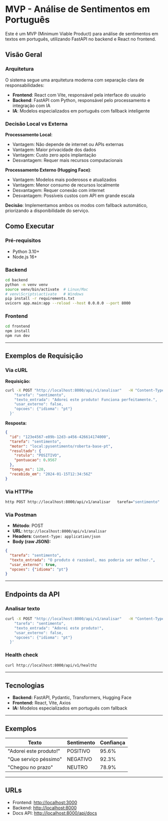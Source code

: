 # MVP - Análise de Sentimentos em Português

Este é um MVP (Minimum Viable Product) para análise de sentimentos em textos em português, utilizando FastAPI no backend e React no frontend.

## Visão Geral

### Arquitetura

O sistema segue uma arquitetura moderna com separação clara de responsabilidades:

- **Frontend**: React com Vite, responsável pela interface do usuário
- **Backend**: FastAPI com Python, responsável pelo processamento e integração com IA
- **IA**: Modelos especializados em português com fallback inteligente

### Decisão Local vs Externa

**Processamento Local**:
- Vantagem: Não depende de internet ou APIs externas
- Vantagem: Maior privacidade dos dados
- Vantagem: Custo zero após implantação
- Desvantagem: Requer mais recursos computacionais

**Processamento Externo (Hugging Face)**:
- Vantagem: Modelos mais poderosos e atualizados
- Vantagem: Menor consumo de recursos localmente
- Desvantagem: Requer conexão com internet
- Desvantagem: Possíveis custos com API em grande escala

**Decisão**: Implementamos ambos os modos com fallback automático, priorizando a disponibilidade do serviço.

## Como Executar  

### Pré-requisitos  
- Python 3.10+  
- Node.js 16+  

### Backend  
```bash
cd backend
python -m venv venv
source venv/bin/activate  # Linux/Mac
# venv\Scripts\activate   # Windows
pip install -r requirements.txt
uvicorn app.main:app --reload --host 0.0.0.0 --port 8000
```

### Frontend  
```bash
cd frontend
npm install
npm run dev
```

---
## Exemplos de Requisição  

### Via cURL  
**Requisição:**  
```bash
curl -X POST "http://localhost:8000/api/v1/analisar"   -H "Content-Type: application/json"   -d '{
    "tarefa": "sentimento",
    "texto_entrada": "Adorei este produto! Funciona perfeitamente.",
    "usar_externo": false,
    "opcoes": {"idioma": "pt"}
  }'
```  

**Resposta:**  
```json
{
  "id": "123e4567-e89b-12d3-a456-426614174000",
  "tarefa": "sentimento",
  "motor": "local:pysentimento/roberta-base-pt",
  "resultado": {
    "rotulo": "POSITIVO",
    "pontuacao": 0.9567
  },
  "tempo_ms": 120,
  "recebido_em": "2024-01-15T12:34:56Z"
}
```  

### Via HTTPie  
```bash
http POST http://localhost:8000/api/v1/analisar   tarefa="sentimento"   texto_entrada="Que serviço péssimo, nunca mais compro aqui."   usar_externo:=false   opcoes:='{"idioma": "pt"}'
```  

### Via Postman  
- **Método**: POST  
- **URL**: `http://localhost:8000/api/v1/analisar`  
- **Headers**: `Content-Type: application/json`  
- **Body (raw JSON):**  
```json
{
  "tarefa": "sentimento",
  "texto_entrada": "O produto é razoável, mas poderia ser melhor.",
  "usar_externo": true,
  "opcoes": {"idioma": "pt"}
}
```  

---

## Endpoints da API  

### Analisar texto  
```bash
curl -X POST "http://localhost:8000/api/v1/analisar"   -H "Content-Type: application/json"   -d '{
    "tarefa": "sentimento",
    "texto_entrada": "Adorei este produto!",
    "usar_externo": false,
    "opcoes": {"idioma": "pt"}
  }'
```

### Health check  
```bash
curl http://localhost:8000/api/v1/healthz
```

---

## Tecnologias  
- **Backend:** FastAPI, Pydantic, Transformers, Hugging Face  
- **Frontend:** React, Vite, Axios  
- **IA:** Modelos especializados em português com fallback  

---

## Exemplos  
| Texto                 | Sentimento | Confiança |
|------------------------|------------|-----------|
| "Adorei este produto!" | POSITIVO   | 95.6%     |
| "Que serviço péssimo"  | NEGATIVO   | 92.3%     |
| "Chegou no prazo"      | NEUTRO     | 78.9%     |

---

## URLs  
- Frontend: [http://localhost:3000](http://localhost:3000)  
- Backend: [http://localhost:8000](http://localhost:8000)  
- Docs API: [http://localhost:8000/api/docs](http://localhost:8000/api/docs)  
